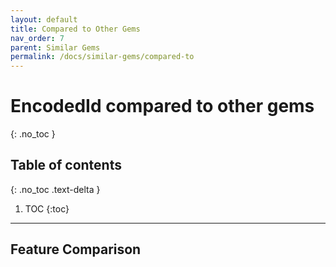 ```yaml
---
layout: default
title: Compared to Other Gems
nav_order: 7
parent: Similar Gems
permalink: /docs/similar-gems/compared-to
---
```


# EncodedId compared to other gems
{: .no_toc }

## Table of contents
{: .no_toc .text-delta }

1. TOC
{:toc}

---

## Feature Comparison
